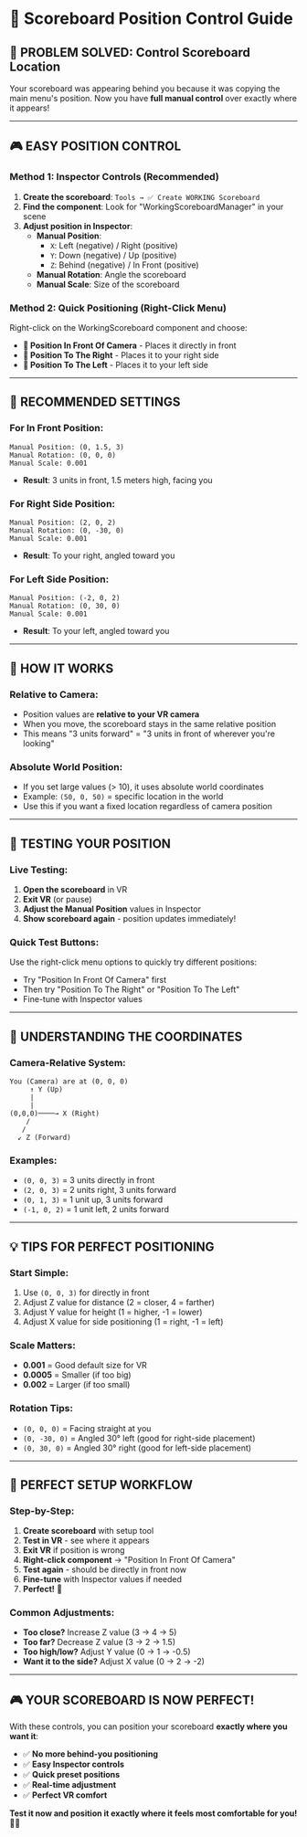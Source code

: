 # 📍 Scoreboard Position Control Guide

## 🎯 **PROBLEM SOLVED: Control Scoreboard Location**

Your scoreboard was appearing behind you because it was copying the main menu's position. Now you have **full manual control** over exactly where it appears!

---

## 🎮 **EASY POSITION CONTROL**

### **Method 1: Inspector Controls (Recommended)**
1. **Create the scoreboard**: `Tools → ✅ Create WORKING Scoreboard`
2. **Find the component**: Look for "WorkingScoreboardManager" in your scene
3. **Adjust position in Inspector**:
   - **Manual Position**: 
     - `X`: Left (negative) / Right (positive)
     - `Y`: Down (negative) / Up (positive) 
     - `Z`: Behind (negative) / In Front (positive)
   - **Manual Rotation**: Angle the scoreboard
   - **Manual Scale**: Size of the scoreboard

### **Method 2: Quick Positioning (Right-Click Menu)**
Right-click on the WorkingScoreboard component and choose:
- **📍 Position In Front Of Camera** - Places it directly in front
- **📍 Position To The Right** - Places it to your right side
- **📍 Position To The Left** - Places it to your left side

---

## 🎯 **RECOMMENDED SETTINGS**

### **For In Front Position:**
```
Manual Position: (0, 1.5, 3)
Manual Rotation: (0, 0, 0)
Manual Scale: 0.001
```
- **Result**: 3 units in front, 1.5 meters high, facing you

### **For Right Side Position:**
```
Manual Position: (2, 0, 2)
Manual Rotation: (0, -30, 0)
Manual Scale: 0.001
```
- **Result**: To your right, angled toward you

### **For Left Side Position:**
```
Manual Position: (-2, 0, 2)
Manual Rotation: (0, 30, 0)
Manual Scale: 0.001
```
- **Result**: To your left, angled toward you

---

## 🔧 **HOW IT WORKS**

### **Relative to Camera:**
- Position values are **relative to your VR camera**
- When you move, the scoreboard stays in the same relative position
- This means "3 units forward" = "3 units in front of wherever you're looking"

### **Absolute World Position:**
- If you set large values (> 10), it uses absolute world coordinates
- Example: `(50, 0, 50)` = specific location in the world
- Use this if you want a fixed location regardless of camera position

---

## 🧪 **TESTING YOUR POSITION**

### **Live Testing:**
1. **Open the scoreboard** in VR
2. **Exit VR** (or pause)
3. **Adjust the Manual Position** values in Inspector
4. **Show scoreboard again** - position updates immediately!

### **Quick Test Buttons:**
Use the right-click menu options to quickly try different positions:
- Try "Position In Front Of Camera" first
- Then try "Position To The Right" or "Position To The Left"
- Fine-tune with Inspector values

---

## 📐 **UNDERSTANDING THE COORDINATES**

### **Camera-Relative System:**
```
You (Camera) are at (0, 0, 0)
     ↑ Y (Up)
     |
     |
(0,0,0)────→ X (Right)
    /
   /
  ↙ Z (Forward)
```

### **Examples:**
- `(0, 0, 3)` = 3 units directly in front
- `(2, 0, 3)` = 2 units right, 3 units forward
- `(0, 1, 3)` = 1 unit up, 3 units forward
- `(-1, 0, 2)` = 1 unit left, 2 units forward

---

## 💡 **TIPS FOR PERFECT POSITIONING**

### **Start Simple:**
1. Use `(0, 0, 3)` for directly in front
2. Adjust Z value for distance (2 = closer, 4 = farther)
3. Adjust Y value for height (1 = higher, -1 = lower)
4. Adjust X value for side positioning (1 = right, -1 = left)

### **Scale Matters:**
- **0.001** = Good default size for VR
- **0.0005** = Smaller (if too big)
- **0.002** = Larger (if too small)

### **Rotation Tips:**
- `(0, 0, 0)` = Facing straight at you
- `(0, -30, 0)` = Angled 30° left (good for right-side placement)
- `(0, 30, 0)` = Angled 30° right (good for left-side placement)

---

## 🎯 **PERFECT SETUP WORKFLOW**

### **Step-by-Step:**
1. **Create scoreboard** with setup tool
2. **Test in VR** - see where it appears
3. **Exit VR** if position is wrong
4. **Right-click component** → "Position In Front Of Camera"
5. **Test again** - should be directly in front now
6. **Fine-tune** with Inspector values if needed
7. **Perfect!** 🎉

### **Common Adjustments:**
- **Too close?** Increase Z value (3 → 4 → 5)
- **Too far?** Decrease Z value (3 → 2 → 1.5)
- **Too high/low?** Adjust Y value (0 → 1 → -0.5)
- **Want it to the side?** Adjust X value (0 → 2 → -2)

---

## 🎮 **YOUR SCOREBOARD IS NOW PERFECT!**

With these controls, you can position your scoreboard **exactly where you want it**:
- ✅ **No more behind-you positioning**
- ✅ **Easy Inspector controls**
- ✅ **Quick preset positions**
- ✅ **Real-time adjustment**
- ✅ **Perfect VR comfort**

**Test it now and position it exactly where it feels most comfortable for you!** 🎯✨
